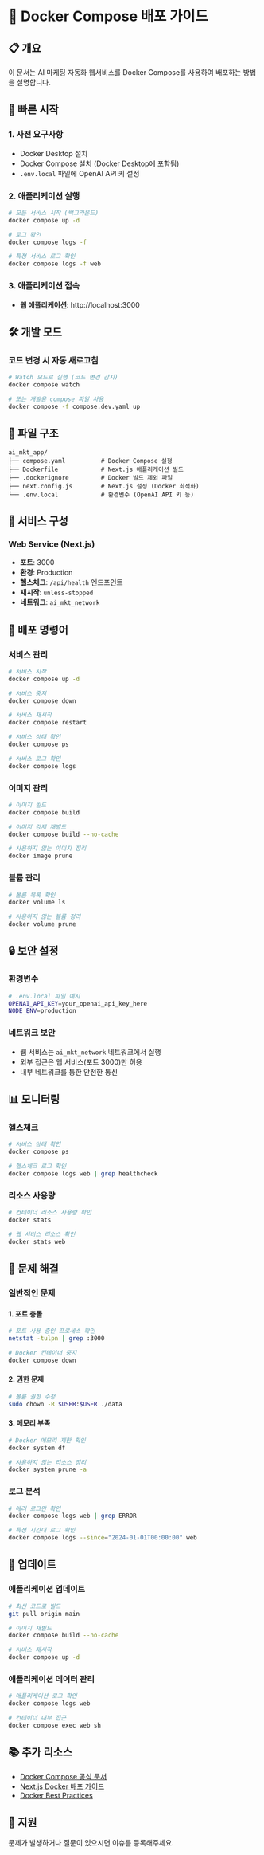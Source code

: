 # 🐳 Docker Compose 배포 가이드

## 📋 개요

이 문서는 AI 마케팅 자동화 웹서비스를 Docker Compose를 사용하여 배포하는 방법을 설명합니다.

## 🚀 빠른 시작

### 1. 사전 요구사항

- Docker Desktop 설치
- Docker Compose 설치 (Docker Desktop에 포함됨)
- `.env.local` 파일에 OpenAI API 키 설정

### 2. 애플리케이션 실행

```bash
# 모든 서비스 시작 (백그라운드)
docker compose up -d

# 로그 확인
docker compose logs -f

# 특정 서비스 로그 확인
docker compose logs -f web
```

### 3. 애플리케이션 접속

- **웹 애플리케이션**: http://localhost:3000

## 🛠️ 개발 모드

### 코드 변경 시 자동 새로고침

```bash
# Watch 모드로 실행 (코드 변경 감지)
docker compose watch

# 또는 개발용 compose 파일 사용
docker compose -f compose.dev.yaml up
```

## 📁 파일 구조

```
ai_mkt_app/
├── compose.yaml          # Docker Compose 설정
├── Dockerfile            # Next.js 애플리케이션 빌드
├── .dockerignore         # Docker 빌드 제외 파일
├── next.config.js        # Next.js 설정 (Docker 최적화)
└── .env.local            # 환경변수 (OpenAI API 키 등)
```

## 🔧 서비스 구성

### Web Service (Next.js)
- **포트**: 3000
- **환경**: Production
- **헬스체크**: `/api/health` 엔드포인트
- **재시작**: `unless-stopped`
- **네트워크**: `ai_mkt_network`

## 🚀 배포 명령어

### 서비스 관리

```bash
# 서비스 시작
docker compose up -d

# 서비스 중지
docker compose down

# 서비스 재시작
docker compose restart

# 서비스 상태 확인
docker compose ps

# 서비스 로그 확인
docker compose logs
```

### 이미지 관리

```bash
# 이미지 빌드
docker compose build

# 이미지 강제 재빌드
docker compose build --no-cache

# 사용하지 않는 이미지 정리
docker image prune
```

### 볼륨 관리

```bash
# 볼륨 목록 확인
docker volume ls

# 사용하지 않는 볼륨 정리
docker volume prune
```

## 🔒 보안 설정

### 환경변수

```bash
# .env.local 파일 예시
OPENAI_API_KEY=your_openai_api_key_here
NODE_ENV=production
```

### 네트워크 보안

- 웹 서비스는 `ai_mkt_network` 네트워크에서 실행
- 외부 접근은 웹 서비스(포트 3000)만 허용
- 내부 네트워크를 통한 안전한 통신

## 📊 모니터링

### 헬스체크

```bash
# 서비스 상태 확인
docker compose ps

# 헬스체크 로그 확인
docker compose logs web | grep healthcheck
```

### 리소스 사용량

```bash
# 컨테이너 리소스 사용량 확인
docker stats

# 웹 서비스 리소스 확인
docker stats web
```

## 🐛 문제 해결

### 일반적인 문제

#### 1. 포트 충돌
```bash
# 포트 사용 중인 프로세스 확인
netstat -tulpn | grep :3000

# Docker 컨테이너 중지
docker compose down
```

#### 2. 권한 문제
```bash
# 볼륨 권한 수정
sudo chown -R $USER:$USER ./data
```

#### 3. 메모리 부족
```bash
# Docker 메모리 제한 확인
docker system df

# 사용하지 않는 리소스 정리
docker system prune -a
```

### 로그 분석

```bash
# 에러 로그만 확인
docker compose logs web | grep ERROR

# 특정 시간대 로그 확인
docker compose logs --since="2024-01-01T00:00:00" web
```

## 🔄 업데이트

### 애플리케이션 업데이트

```bash
# 최신 코드로 빌드
git pull origin main

# 이미지 재빌드
docker compose build --no-cache

# 서비스 재시작
docker compose up -d
```

### 애플리케이션 데이터 관리

```bash
# 애플리케이션 로그 확인
docker compose logs web

# 컨테이너 내부 접근
docker compose exec web sh
```

## 📚 추가 리소스

- [Docker Compose 공식 문서](https://docs.docker.com/compose/)
- [Next.js Docker 배포 가이드](https://nextjs.org/docs/deployment#docker-image)
- [Docker Best Practices](https://docs.docker.com/develop/dev-best-practices/)

## 🤝 지원

문제가 발생하거나 질문이 있으시면 이슈를 등록해주세요.
